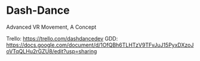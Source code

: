 # Dash-Dance

Advanced VR Movement, A Concept

Trello: https://trello.com/dashdancedev
GDD: https://docs.google.com/document/d/1OfQBh6TLHTzV9TFvJuJ15PyxDXzoJoVTqQLHu2rGZU8/edit?usp=sharing
